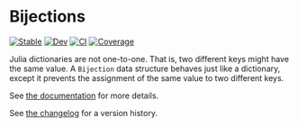 # Bijections

[![Stable](https://img.shields.io/badge/docs-stable-blue.svg)](https://scheinerman.github.io/Bijections.jl/stable/)
[![Dev](https://img.shields.io/badge/docs-dev-blue.svg)](https://scheinerman.github.io/Bijections.jl/dev/)
[![CI](https://github.com/scheinerman/Bijections.jl/actions/workflows/CI.yml/badge.svg?branch=master)](https://github.com/scheinerman/Bijections.jl/actions/workflows/CI.yml)
[![Coverage](https://codecov.io/gh/JuliaCollections/Bijections.jl/branch/master/graph/badge.svg)](https://codecov.io/gh/JuliaCollections/Bijections.jl)

Julia dictionaries are not one-to-one. That is, two different keys might have the same value.
A `Bijection` data structure behaves just like a dictionary, except it prevents the assignment of the same value to two different keys.

See [the documentation](https://scheinerman.github.io/Bijections.jl/stable/) for more details.

See [the changelog](CHANGELOG.md) for a version history.
